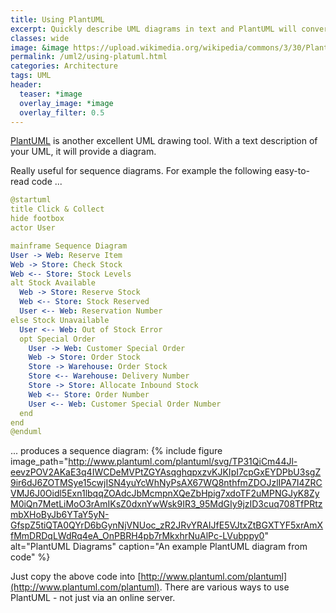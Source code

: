 ```yaml
---
title: Using PlantUML
excerpt: Quickly describe UML diagrams in text and PlantUML will convert them into diagrams.
classes: wide
image: &image https://upload.wikimedia.org/wikipedia/commons/3/30/Plantuml_Logo.svg
permalink: /uml2/using-platuml.html
categories: Architecture
tags: UML
header:
  teaser: *image
  overlay_image: *image
  overlay_filter: 0.5
---
```

[PlantUML](https://plantuml.com/) is another excellent UML drawing tool. With a text description of your UML, it will provide a diagram.

Really useful for sequence diagrams. For example the following easy-to-read code ...
```yaml
@startuml
title Click & Collect
hide footbox
actor User

mainframe Sequence Diagram
User -> Web: Reserve Item
Web -> Store: Check Stock
Web <-- Store: Stock Levels
alt Stock Available
  Web -> Store: Reserve Stock
  Web <-- Store: Stock Reserved
  User <-- Web: Reservation Number
else Stock Unavailable
  User <-- Web: Out of Stock Error
  opt Special Order
    User -> Web: Customer Special Order
    Web -> Store: Order Stock
    Store -> Warehouse: Order Stock
    Store <-- Warehouse: Delivery Number
    Store -> Store: Allocate Inbound Stock
    Web <-- Store: Order Number
    User <-- Web: Customer Special Order Number
  end
end
@enduml
```
... produces a sequence diagram:
{% include figure image_path="http://www.plantuml.com/plantuml/svg/TP31QiCm44Jl-eevzPOV2AKaE3q4IWCDeMVPtZGYAsqghqpxzvKJKIpI7cpGxEYDPbU3sgZ9ir6dJ6ZOTMSye15cwjISN4yuYcWhNyPsAX67WQ8nthfmZDOJzlIPA7I4ZRCVMJ6J0Oidl5Exn1lbqqZOAdcJbMcmpnXQeZbHpig7xdoTF2uMPNGJyK8ZyM0iQn7MetLiMoO3rAmIKsZ0dxnYwWsk9IR3_95MdGIy9jzID3cuq708TfPRtzmbXHoByJb6YTaY5yN-GfspZ5tiQTA0QYrD6bGynNjVNUoc_zR2JRvYRAIJfE5VJtxZtBGXTYF5xrAmXfMmDRDqLWdRq4eA_OnPBRH4pb7rMkxhrNuAlPc-LVubppy0" alt="PlantUML Diagrams" caption="An example PlantUML diagram from code" %}

Just copy the above code into [http://www.plantuml.com/plantuml](http://www.plantuml.com/plantuml). There are various ways to use PlantUML - not just via an online server.
